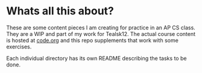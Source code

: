 # Whats all this about?
These are some content pieces I am creating for practice in an AP CS class. They are a WIP and part of my work for Tealsk12. 
The actual course content is hosted at [code.org](https://studio.code.org/courses/csp-2018) and this repo supplements that
work with some exercises.

Each individual directory has its own README describing the tasks to be done.
